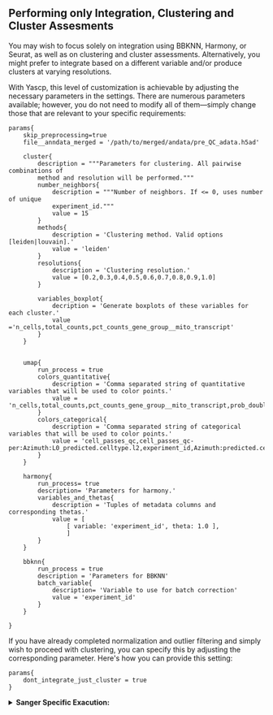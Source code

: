 ## Performing only Integration, Clustering and Cluster Assesments
You may wish to focus solely on integration using BBKNN, Harmony, or Seurat, as well as on clustering and cluster assessments. Alternatively, you might prefer to integrate based on a different variable and/or produce clusters at varying resolutions.

With Yascp, this level of customization is achievable by adjusting the necessary parameters in the settings. There are numerous parameters available; however, you do not need to modify all of them—simply change those that are relevant to your specific requirements:

```console
params{
    skip_preprocessing=true
    file__anndata_merged = '/path/to/merged/andata/pre_QC_adata.h5ad'

    cluster{
        description = """Parameters for clustering. All pairwise combinations of
        method and resolution will be performed."""
        number_neighbors{
            description = """Number of neighbors. If <= 0, uses number of unique
            experiment_id."""
            value = 15
        }
        methods{
            description = 'Clustering method. Valid options [leiden|louvain].'
            value = 'leiden'
        }
        resolutions{
            description = 'Clustering resolution.'
            value = [0.2,0.3,0.4,0.5,0.6,0.7,0.8,0.9,1.0]
        }

        variables_boxplot{
            decription = 'Generate boxplots of these variables for each cluster.'
            value ='n_cells,total_counts,pct_counts_gene_group__mito_transcript'
        }
    }


    umap{
        run_process = true
        colors_quantitative{
            description = 'Comma separated string of quantitative variables that will be used to color points.'
            value = 'n_cells,total_counts,pct_counts_gene_group__mito_transcript,prob_doublet,pct_counts_gene_group__ribo_rna,Azimuth:predicted.celltype.l2.score,Azimuth:mapping.score,log10_ngenes_by_count'
        }
        colors_categorical{
            description = 'Comma separated string of categorical variables that will be used to color points.'
            value = 'cell_passes_qc,cell_passes_qc-per:Azimuth:L0_predicted.celltype.l2,experiment_id,Azimuth:predicted.celltype.l2,Celltypist:Immune_All_Low:predicted_labels,Celltypist:Immune_All_High:predicted_labels,donor_id'
        }
    }

    harmony{
        run_process= true
        description= 'Parameters for harmony.'
        variables_and_thetas{
            description = 'Tuples of metadata columns and corresponding thetas.'
            value = [
                [ variable: 'experiment_id', theta: 1.0 ],
                ]
        }
    }

    bbknn{
        run_process = true
        description = 'Parameters for BBKNN'
        batch_variable{
            description= 'Variable to use for batch correction'
            value = 'experiment_id'
        }
    }

}
```
If you have already completed normalization and outlier filtering and simply wish to proceed with clustering, you can specify this by adjusting the corresponding parameter. Here's how you can provide this setting:
```
params{
    dont_integrate_just_cluster = true
}
```

<details markdown="1">
<summary><b>Sanger Specific Exacution:</b></summary>

* In Sanger you do not need to set up anything. All you need is an input file:
  ```
      module load HGI/pipelines/yascp/1.5
      yascp clustering -c input.nf
  ```

